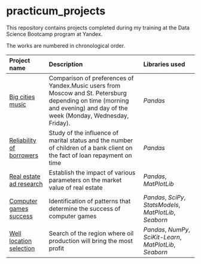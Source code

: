 # practicum_projects
This repository contains projects completed during my training at the Data Science Bootcamp program at Yandex.

The works are numbered in chronological order.

| Project name | Description | Libraries used | 
| :---------------------- | :---------------------- | :---------------------- |
| [Big cities music](01_big_cities_music) | Comparison of preferences of Yandex.Music users from Moscow and St. Petersburg depending on time (morning and evening) and day of the week (Monday, Wednesday, Friday).| *Pandas* |
| [Reliability of borrowers](02_borrowers_reliability) | Study of the influence of marital status and the number of children of a bank client on the fact of loan repayment on time | *Pandas* |
| [Real estate ad research](03_real_estate) | Establish the impact of various parameters on the market value of real estate |*Pandas*, *MatPlotLib*|
| [Computer games success](04_computer_games) | Identification of patterns that determine the success of computer games | *Pandas*, *SciPy*, *StatsModels*, *MatPlotLib*, *Seaborn* |
| [Well location selection](05_well_location) | Search of the region where oil production will bring the most profit | *Pandas*, *NumPy*, *SciKit-Learn*, *MatPlotLib*, *Seaborn* |

